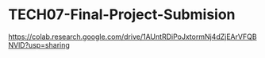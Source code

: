 # TECH07-Final-Project-Submision

https://colab.research.google.com/drive/1AUntRDiPoJxtormNj4dZjEArVFQBNVlD?usp=sharing
